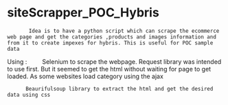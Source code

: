 # siteScrapper_POC_Hybris

           Idea is to have a python script which can scrape the ecommerce web page and get the categories ,products and images information and from it to create impexes for hybris. This is useful for POC sample data 


Using :
          Selenium to scrape the webpage. Request library was intended to use first. But it seemed to get the html without waiting for page to get loaded. As some websites load category using the ajax 
           
          Beaurifulsoup library to extract the html and get the desired data using css 
